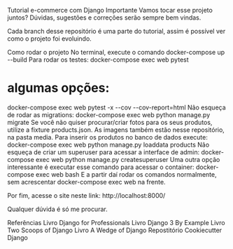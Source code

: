Tutorial e-commerce com Django
Importante
Vamos tocar esse projeto juntos? Dúvidas, sugestões e correções serão sempre bem vindas.

Cada branch desse repositório é uma parte do tutorial, assim é possível ver como o projeto foi evoluindo.

Como rodar o projeto
No terminal, execute o comando
docker-compose up --build
Para rodar os testes:
docker-compose exec web pytest

# algumas opções:

docker-compose exec web pytest -x --cov --cov-report=html
Não esqueça de rodar as migrations:
docker-compose exec web python manage.py migrate
Se você não quiser procurar/criar fotos para os seus produtos, utilize a fixture products.json. As imagens também estão nesse repositório, na pasta media. Para inserir os produtos no banco de dados execute:
docker-compose exec web python manage.py loaddata products
Não esqueça de criar um superuser para acessar a interface de admin:
docker-compose exec web python manage.py createsuperuser
Uma outra opção interessante é executar esse comando para acessar o container:
docker-compose exec web bash
E a partir daí rodar os comandos normalmente, sem acrescentar docker-compose exec web na frente.

Por fim, acesse o site neste link: http://localhost:8000/

Qualquer dúvida é só me procurar.

Referências
Livro Django for Professionals
Livro Django 3 By Example
Livro Two Scoops of Django
Livro A Wedge of Django
Repostitório Cookiecutter Django
